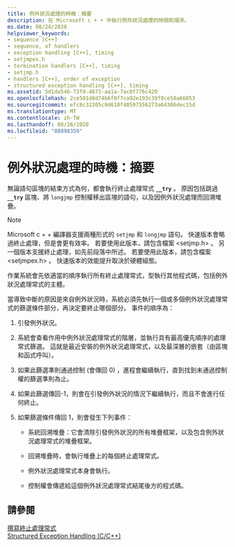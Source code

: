 ```yaml
---
title: 例外狀況處理的時機：摘要
description: 在 Microsoft c + + 中執行例外狀況處理的時間和順序。
ms.date: 08/24/2020
helpviewer_keywords:
- sequence [C++]
- sequence, of handlers
- exception handling [C++], timing
- setjmpex.h
- termination handlers [C++], timing
- setjmp.h
- handlers [C++], order of exception
- structured exception handling [C++], timing
ms.assetid: 5d1da546-73fd-4673-aa1a-7ac0f776c420
ms.openlocfilehash: 2ce501d8d74b6f0f7ca92e193c39f8ce58a66053
ms.sourcegitcommit: efc8c32205c9d610f40597556273a64306dec15d
ms.translationtype: MT
ms.contentlocale: zh-TW
ms.lasthandoff: 08/26/2020
ms.locfileid: "88898359"
---
```

# <a name="timing-of-exception-handling-a-summary"></a>例外狀況處理的時機：摘要

無論語句區塊的結束方式為何，都會執行終止處理常式 **`__try`** 。 原因包括跳過 **`__try`** 區塊、將 `longjmp` 控制權移出區塊的語句，以及因例外狀況處理而回溯堆疊。

> [!NOTE]
> Microsoft c + + 編譯器支援兩種形式的 `setjmp` 和 `longjmp` 語句。 快速版本會略過終止處理，但是會更有效率。 若要使用此版本，請包含檔案 \<setjmp.h> 。 另一個版本支援終止處理，如先前段落中所述。 若要使用此版本，請包含檔案 \<setjmpex.h> 。 快速版本的效能提升取決於硬體組態。

作業系統會先依適當的順序執行所有終止處理常式，型執行其他程式碼，包括例外狀況處理常式的主體。

當導致中斷的原因是來自例外狀況時，系統必須先執行一個或多個例外狀況處理常式的篩選條件部分，再決定要終止哪個部分。 事件的順序為：

1. 引發例外狀況。

1. 系統會查看作用中例外狀況處理常式的階層，並執行具有最高優先順序的處理常式篩選。 這就是最近安裝的例外狀況處理常式，以及最深層的嵌套（由區塊和函式呼叫）。

1. 如果此篩選準則通過控制 (會傳回 0) ，進程會繼續執行，直到找到未通過控制權的篩選準則為止。

1. 如果此篩選傳回-1，則會在引發例外狀況的情況下繼續執行，而且不會進行任何終止。

1. 如果篩選條件傳回 1，則會發生下列事件：

   - 系統回溯堆疊：它會清除引發例外狀況的所有堆疊框架，以及包含例外狀況處理常式的堆疊框架。

   - 回溯堆疊時，會執行堆疊上的每個終止處理常式。

   - 例外狀況處理常式本身會執行。

   - 控制權會傳遞給這個例外狀況處理常式結尾後方的程式碼。

## <a name="see-also"></a>請參閱

[撰寫終止處理常式](../cpp/writing-a-termination-handler.md)<br/>
[Structured Exception Handling (C/C++)](../cpp/structured-exception-handling-c-cpp.md)
